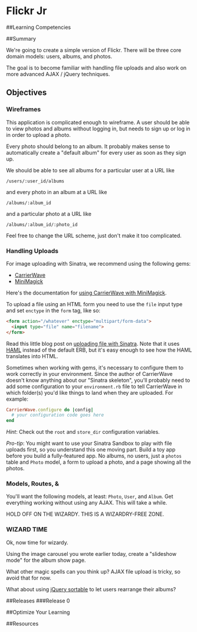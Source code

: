 # Flickr Jr 
 
##Learning Competencies 

##Summary 

 We're going to create a simple version of Flickr.  There will be three core domain models: users, albums, and photos.

The goal is to become familiar with handling file uploads and also work on more advanced AJAX / jQuery techniques.

## Objectives

### Wireframes

This application is complicated enough to wireframe.  A user should be able to view photos and albums without logging in, but needs to sign up or log in in order to upload a photo.

Every photo should belong to an album.  It probably makes sense to automatically create a "default album" for every user as soon as they sign up.

We should be able to see all albums for a particular user at a URL like

```text
/users/:user_id/albums
```

and every photo in an album at a URL like

```text
/albums/:album_id
```

and a particular photo at a URL like

```text
/albums/:album_id/:photo_id
```

Feel free to change the URL scheme, just don't make it too complicated.

### Handling Uploads

For image uploading with Sinatra, we recommend using the following gems:

* [CarrierWave](https://github.com/jnicklas/carrierwave)
* [MiniMagick](https://github.com/minimagick/minimagick)

Here's the documentation for [using CarrierWave with MiniMagick](https://github.com/jnicklas/carrierwave#using-minimagick).

To upload a file using an HTML form you need to use the `file` input type and set `enctype` in the `form` tag, like so:

```html
<form action="/whatever" enctype="multipart/form-data">
  <input type="file" name="filename">
</form>
```

Read this little blog post on [uploading file with Sinatra](http://www.wooptoot.com/file-upload-with-sinatra).  Note that it uses [HAML](http://haml.info/) instead of the default ERB, but it's easy enough to see how the HAML translates into HTML.

Sometimes when working with gems, it's necessary to configure them to work correctly in your environment. Since the author of CarrierWave doesn't know anything about our "Sinatra skeleton", you'll probably need to add some configuration to your `environment.rb` file to tell CarrierWave in which folder(s) you'd like things to land when they are uploaded. For example:

```ruby
CarrierWave.configure do |config|
  # your configuration code goes here
end
```

*Hint*: Check out the `root` and `store_dir` configuration variables.

*Pro-tip*: You might want to use your Sinatra Sandbox to play with file uploads first, so you understand this one moving part.  Build a toy app before you build a fully-featured app.  No albums, no users, just a `photos` table and `Photo` model, a form to upload a photo, and a page showing all the photos.

### Models, Routes, &amp;

You'll want the following models, at least: `Photo`, `User`, and `Album`.  Get everything working without using any AJAX.  This will take a while.

HOLD OFF ON THE WIZARDY.  THIS IS A WIZARDRY-FREE ZONE.

### WIZARD TIME

Ok, now time for wizardy.

Using the image carousel you wrote earlier today, create a "slideshow mode" for the album show page.

What other magic spells can you think up?  AJAX file upload is tricky, so avoid that for now.

What about using [jQuery sortable](http://jqueryui.com/sortable/#display-grid)  to let users rearrange their albums? 

##Releases
###Release 0 

##Optimize Your Learning 

##Resources